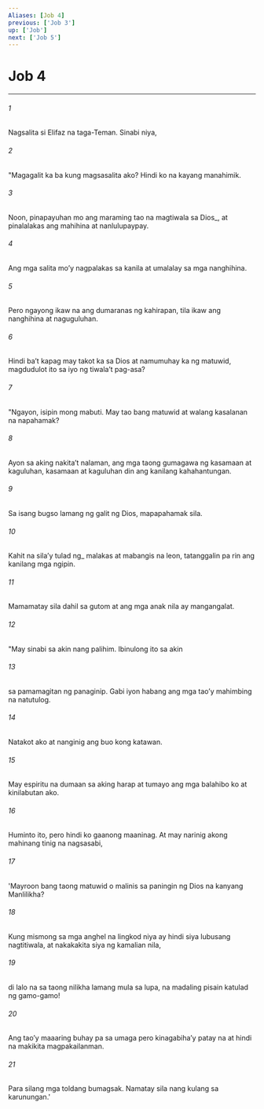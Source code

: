 ```yaml
---
Aliases: [Job 4]
previous: ['Job 3']
up: ['Job']
next: ['Job 5']
---
```

# Job 4

***






















###### 1 










Nagsalita si Elifaz na taga-Teman. Sinabi niya, 





















###### 2 










"Magagalit ka ba kung magsasalita ako? Hindi ko na kayang manahimik. 





















###### 3 










Noon, pinapayuhan mo ang maraming tao na magtiwala sa Dios_, at pinalalakas ang mahihina at nanlulupaypay. 





















###### 4 










Ang mga salita moʼy nagpalakas sa kanila at umalalay sa mga nanghihina. 





















###### 5 










Pero ngayong ikaw na ang dumaranas ng kahirapan, tila ikaw ang nanghihina at naguguluhan. 





















###### 6 










Hindi baʼt kapag may takot ka sa Dios at namumuhay ka ng matuwid, magdudulot ito sa iyo ng tiwalaʼt pag-asa? 





















###### 7 










"Ngayon, isipin mong mabuti. May tao bang matuwid at walang kasalanan na napahamak? 





















###### 8 










Ayon sa aking nakitaʼt nalaman, ang mga taong gumagawa ng kasamaan at kaguluhan, kasamaan at kaguluhan din ang kanilang kahahantungan. 





















###### 9 










Sa isang bugso lamang ng galit ng Dios, mapapahamak sila. 





















###### 10 










Kahit na silaʼy tulad ng_ malakas at mabangis na leon, tatanggalin pa rin ang kanilang mga ngipin. 





















###### 11 










Mamamatay sila dahil sa gutom at ang mga anak nila ay mangangalat. 





















###### 12 










"May sinabi sa akin nang palihim. Ibinulong ito sa akin 





















###### 13 










sa pamamagitan ng panaginip. Gabi iyon habang ang mga taoʼy mahimbing na natutulog. 





















###### 14 










Natakot ako at nanginig ang buo kong katawan. 





















###### 15 










May espiritu na dumaan sa aking harap at tumayo ang mga balahibo ko at kinilabutan ako. 





















###### 16 










Huminto ito, pero hindi ko gaanong maaninag. At may narinig akong mahinang tinig na nagsasabi, 





















###### 17 










'Mayroon bang taong matuwid o malinis sa paningin ng Dios na kanyang Manlilikha? 





















###### 18 










Kung mismong sa mga anghel na lingkod niya ay hindi siya lubusang nagtitiwala, at nakakakita siya ng kamalian nila, 





















###### 19 










di lalo na sa taong nilikha lamang mula sa lupa, na madaling pisain katulad ng gamo-gamo! 





















###### 20 










Ang taoʼy maaaring buhay pa sa umaga pero kinagabihaʼy patay na at hindi na makikita magpakailanman. 





















###### 21 










Para silang mga toldang bumagsak. Namatay sila nang kulang sa karunungan.'

